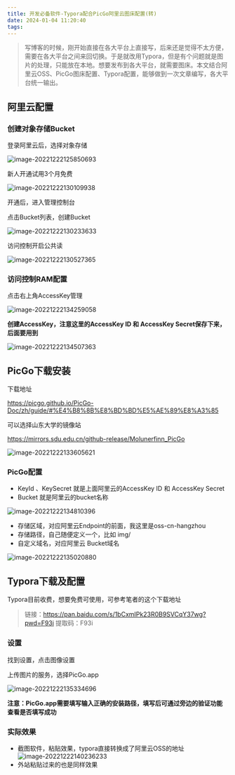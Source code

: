 ```yaml
---
title: 开发必备软件-Typora配合PicGo阿里云图床配置(转)
date: 2024-01-04 11:20:40
tags:
---
```


> 写博客的时候，刚开始直接在各大平台上直接写，后来还是觉得不太方便，需要在各大平台之间来回切换。于是就改用Typora，但是有个问题就是图片的处理，只能放在本地。想要发布到各大平台，就需要图床。本文结合阿里云OSS、PicGo图床配置、Typora配置，能够做到一次文章编写，各大平台统一输出。

## 阿里云配置

### **创建对象存储Bucket**

登录阿里云后，选择对象存储

![image-20221222125850693](https://ruiyeclub.oss-cn-shenzhen.aliyuncs.com/picgo/4b40339b-f3ee-415a-8348-1a371e5c4b6d.png)

新人开通试用3个月免费

![image-20221222130109938](https://ruiyeclub.oss-cn-shenzhen.aliyuncs.com/picgo/14da8647-0f63-43ae-bcfa-69b5829db289.png)

开通后，进入管理控制台

点击Bucket列表，创建Bucket

![image-20221222130233633](https://ruiyeclub.oss-cn-shenzhen.aliyuncs.com/picgo/dc718170-d70f-458c-918b-67d2c495739e.png)

访问控制开启公共读

![image-20221222130527365](https://ruiyeclub.oss-cn-shenzhen.aliyuncs.com/picgo/5154a85d-5292-49b2-bd4d-035cd8fadc36.png)

### **访问控制RAM配置**

点击右上角AccessKey管理

![image-20221222134259058](https://ruiyeclub.oss-cn-shenzhen.aliyuncs.com/picgo/10ecacba-67dd-4bd0-b2b0-05d6bd2c8280.png)

**创建AccessKey，注意这里的AccessKey ID 和 AccessKey Secret保存下来，后面要用到**

![image-20221222134507363](https://ruiyeclub.oss-cn-shenzhen.aliyuncs.com/picgo/46ad3a39-cd1b-49b9-9d72-d4dc2e43730f.png)

## PicGo下载安装

下载地址

https://picgo.github.io/PicGo-Doc/zh/guide/#%E4%B8%8B%E8%BD%BD%E5%AE%89%E8%A3%85

可以选择山东大学的镜像站

https://mirrors.sdu.edu.cn/github-release/Molunerfinn_PicGo

![image-20221222133605621](https://ruiyeclub.oss-cn-shenzhen.aliyuncs.com/picgo/9bc5c527-4845-4ba7-b575-f6ac1c57ea3d.png)

### **PicGo配置**

- KeyId 、KeySecret 就是上面阿里云的AccessKey ID 和 AccessKey Secret
- Bucket 就是阿里云的bucket名称

![image-20221222134810396](https://ruiyeclub.oss-cn-shenzhen.aliyuncs.com/picgo/326fb8c6-44a6-491b-96e8-c58bc4c08282.png)

- 存储区域，对应阿里云Endpoint的前面，我这里是oss-cn-hangzhou
- 存储路径，自己随便定义一个，比如 img/
- 自定义域名，对应阿里云 Bucket域名

![image-20221222135020880](https://ruiyeclub.oss-cn-shenzhen.aliyuncs.com/picgo/6cf44a45-802d-4553-a499-c43726a92782.png)

## Typora下载及配置

Typora目前收费，想要免费可使用，可参考笔者的这个下载地址

> 链接：https://pan.baidu.com/s/1bCxmIPk23R0B9SVCqY37wg?pwd=F93i 提取码：F93i

### **设置**

找到设置，点击图像设置

上传图片的服务，选择PicGo.app

![image-20221222135334696](https://ruiyeclub.oss-cn-shenzhen.aliyuncs.com/picgo/18f35e1f-8a91-4200-a71d-91b6d8f65ec9.png)

**注意：PicGo.app需要填写输入正确的安装路径，填写后可通过旁边的验证功能查看是否填写成功**



### **实际效果**

- 截图软件，粘贴效果，typora直接转换成了阿里云OSS的地址![image-20221222140236233](https://ruiyeclub.oss-cn-shenzhen.aliyuncs.com/picgo/53d7a28b-96f3-4ba5-8fbc-e47b5bddae99.png)
- 外站粘贴过来的也是同样效果
